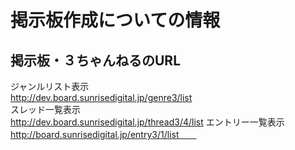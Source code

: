 掲示板作成についての情報
========

掲示板・３ちゃんねるのURL
-------------------------
ジャンルリスト表示  
http://dev.board.sunrisedigital.jp/genre3/list  
スレッド一覧表示  
http://dev.board.sunrisedigital.jp/thread3/4/list
エントリー一覧表示  
http://board.sunrisedigital.jp/entry3/1/list　　
